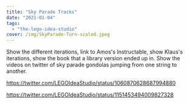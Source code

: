 ```yaml
---
title: "Sky Parade Tracks"
date: "2021-01-04"
tags: 
  - "the-lego-idea-studio"
cover: /img/SkyParade-Turn-scaled.jpeg
---
```


Show the different iterations, link to Amos's Instructable, show Klaus's iterations, show the book that a library version ended up in. Show the videos on twitter of sky parade gondolas jumping from one string to another.

https://twitter.com/LEGOIdeaStudio/status/1060870628687994880

https://twitter.com/LEGOIdeaStudio/status/1151453494009827328
